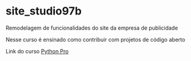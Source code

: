 # site_studio97b
Remodelagem de funcionalidades do site da empresa de publicidade

Nesse curso é ensinado como contribuir com projetos de código aberto

Link do curso [Python Pro](https://www.python.pro.br/.appspot.com/)